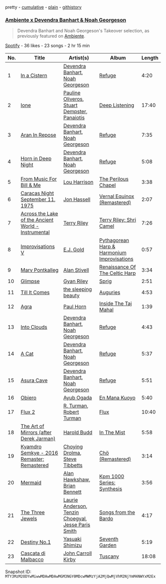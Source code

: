 pretty - [cumulative](/playlists/cumulative/37i9dQZF1DWZw4tssbbZmb.md) - [plain](/playlists/plain/37i9dQZF1DWZw4tssbbZmb) - [githistory](https://github.githistory.xyz/mackorone/spotify-playlist-archive/blob/main/playlists/plain/37i9dQZF1DWZw4tssbbZmb)

### [Ambiente x Devendra Banhart & Noah Georgeson](https://open.spotify.com/playlist/37i9dQZF1DWZw4tssbbZmb)

> Devendra Banhart and Noah Georgeson's Takeover selection, as previously featured on <a href="spotify:user:spotify:playlist:37i9dQZF1DX9c7yCloFHHL">Ambiente</a>.

[Spotify](https://open.spotify.com/user/spotify) - 36 likes - 23 songs - 2 hr 15 min

| No. | Title | Artist(s) | Album | Length |
|---|---|---|---|---|
| 1 | [In a Cistern](https://open.spotify.com/track/1rskiCFXyOzZANgdx9N9t7) | [Devendra Banhart](https://open.spotify.com/artist/1YZEoYFXx4AxVv13OiOPvZ), [Noah Georgeson](https://open.spotify.com/artist/560GMyzlOxLgjvQdFjaHh8) | [Refuge](https://open.spotify.com/album/6gxz2tx0MdfUJAQnWYonpg) | 4:20 |
| 2 | [Ione](https://open.spotify.com/track/2x5fSlFZdB8mmvjt5AEGKM) | [Pauline Oliveros](https://open.spotify.com/artist/27RypxD9VhgrvCg9QePTLi), [Stuart Dempster](https://open.spotify.com/artist/174yhQdHRtoWDlvtZ15NuK), [Panaiotis](https://open.spotify.com/artist/3nNs3fKoNiAHgx4B6p5fYA) | [Deep Listening](https://open.spotify.com/album/1h4VM1Nsgav7liCdWBoGlC) | 17:40 |
| 3 | [Aran In Repose](https://open.spotify.com/track/1N9P2me7uqVjCVRkwYQqwW) | [Devendra Banhart](https://open.spotify.com/artist/1YZEoYFXx4AxVv13OiOPvZ), [Noah Georgeson](https://open.spotify.com/artist/560GMyzlOxLgjvQdFjaHh8) | [Refuge](https://open.spotify.com/album/6gxz2tx0MdfUJAQnWYonpg) | 7:35 |
| 4 | [Horn in Deep Night](https://open.spotify.com/track/6rsrcdXlac37j8YozUfHpT) | [Devendra Banhart](https://open.spotify.com/artist/1YZEoYFXx4AxVv13OiOPvZ), [Noah Georgeson](https://open.spotify.com/artist/560GMyzlOxLgjvQdFjaHh8) | [Refuge](https://open.spotify.com/album/6gxz2tx0MdfUJAQnWYonpg) | 5:08 |
| 5 | [From Music For Bill & Me](https://open.spotify.com/track/5bVgcDkiPNkk1967y05jRW) | [Lou Harrison](https://open.spotify.com/artist/1FuQc9iJv3gdypigXiZ136) | [The Perilous Chapel](https://open.spotify.com/album/1aaXWgeWFq0oxY2ce7vfPg) | 3:38 |
| 6 | [Caracas Night September 11, 1975](https://open.spotify.com/track/7yQNBiIgh5QpDo4Bzr9ocp) | [Jon Hassell](https://open.spotify.com/artist/5kNZV33crEsk2IMZMJ8bOQ) | [Vernal Equinox \(Remastered\)](https://open.spotify.com/album/0KtsQ4zwAHOENu5ZW1lGgx) | 2:07 |
| 7 | [Across the Lake of the Ancient World \- Instrumental](https://open.spotify.com/track/27XR6UTQv54sA2F29vqm3a) | [Terry Riley](https://open.spotify.com/artist/7DnLQaXsqcYkgm0nyDrB3r) | [Terry Riley: Shri Camel](https://open.spotify.com/album/4TwkvQCs6tCmhivdM6prT6) | 7:26 |
| 8 | [Improvisations V](https://open.spotify.com/track/0of2XzbLzcTewzxAuWyToH) | [E.J\. Gold](https://open.spotify.com/artist/3mQQKM8cyXKqycR89Yd7kj) | [Pythagorean Harp & Harmonium Improvisations](https://open.spotify.com/album/06BF3Y0udQ0cpfDrek0Typ) | 0:57 |
| 9 | [Marv Pontkalleg](https://open.spotify.com/track/4LjQCrK3m1kkZNvdohD8cA) | [Alan Stivell](https://open.spotify.com/artist/5qEhKFhIXtSGi9Gw449LKX) | [Renaissance Of The Celtic Harp](https://open.spotify.com/album/4a0eXy2Khk53Pt5GadbxEI) | 3:34 |
| 10 | [Glimpse](https://open.spotify.com/track/486s682C9SwHixcx2N2rqH) | [Gyan Riley](https://open.spotify.com/artist/4QSyH7T6rdEWEQmc41SIZf) | [Sprig](https://open.spotify.com/album/0jc1uc13dDxHTqDyDNmvvJ) | 2:51 |
| 11 | [Till It Comes](https://open.spotify.com/track/2Ko95fsd9CiQTxIHZeFzyr) | [the sleeping beauty](https://open.spotify.com/artist/3oNPTWp2ADpZgDWhiEswrX) | [Auguries](https://open.spotify.com/album/4GQ95aeJCpgWV9ItNGiazf) | 4:53 |
| 12 | [Agra](https://open.spotify.com/track/7Mg9W4L8QLjVVIfjhHHaod) | [Paul Horn](https://open.spotify.com/artist/1LI9iEq0loU9cdIa1dxVDj) | [Inside The Taj Mahal](https://open.spotify.com/album/5CI3eqdKUPVR2nB32qGgUP) | 1:39 |
| 13 | [Into Clouds](https://open.spotify.com/track/2TihNGnsDiHCSFOmCtdALN) | [Devendra Banhart](https://open.spotify.com/artist/1YZEoYFXx4AxVv13OiOPvZ), [Noah Georgeson](https://open.spotify.com/artist/560GMyzlOxLgjvQdFjaHh8) | [Refuge](https://open.spotify.com/album/6gxz2tx0MdfUJAQnWYonpg) | 4:43 |
| 14 | [A Cat](https://open.spotify.com/track/28SyjgSjrXkge8GBgWxRTd) | [Devendra Banhart](https://open.spotify.com/artist/1YZEoYFXx4AxVv13OiOPvZ), [Noah Georgeson](https://open.spotify.com/artist/560GMyzlOxLgjvQdFjaHh8) | [Refuge](https://open.spotify.com/album/6gxz2tx0MdfUJAQnWYonpg) | 5:37 |
| 15 | [Asura Cave](https://open.spotify.com/track/78MHZagSeendoTaCBjIGt5) | [Devendra Banhart](https://open.spotify.com/artist/1YZEoYFXx4AxVv13OiOPvZ), [Noah Georgeson](https://open.spotify.com/artist/560GMyzlOxLgjvQdFjaHh8) | [Refuge](https://open.spotify.com/album/6gxz2tx0MdfUJAQnWYonpg) | 5:51 |
| 16 | [Obiero](https://open.spotify.com/track/0dXF2xOPWR3mPDqA5Lt9nJ) | [Ayub Ogada](https://open.spotify.com/artist/1f8646DgHta6Gl3eLxZTdk) | [En Mana Kuoyo](https://open.spotify.com/album/7kVFZYCVtpYHiuJ0kdua53) | 5:40 |
| 17 | [Flux 2](https://open.spotify.com/track/0cQ2AFeqZoopVS8zetcyra) | [R\. Turman](https://open.spotify.com/artist/5fZZnv5EfMpAL3DiQHegFe), [Robert Turman](https://open.spotify.com/artist/2W2BiVgO5bISQejnz7HPhE) | [Flux](https://open.spotify.com/album/50MNzElaJpGcQNnxV6JC9c) | 10:40 |
| 18 | [The Art of Mirrors \(after Derek Jarman\)](https://open.spotify.com/track/5pEwaHaIYjpNUilttB5IdV) | [Harold Budd](https://open.spotify.com/artist/3uOCouLFR4bVx0XeiQJSbl) | [In The Mist](https://open.spotify.com/album/3J8bwfrUYrzmuE0IqFLhUS) | 5:58 |
| 19 | [Kyamdro Semkye \- 2016 Remaster; Remastered](https://open.spotify.com/track/0vLvvtpSY5ZI8nG9JcGm4d) | [Choying Drolma](https://open.spotify.com/artist/7hMvH85hAiQvzzdCo1QR97), [Steve Tibbetts](https://open.spotify.com/artist/4VksGqYn2k7ljivxGwRZ8y) | [Chö \(Remastered\)](https://open.spotify.com/album/1YkNz3wHBTKBko4goVHGSy) | 3:14 |
| 20 | [Mermaid](https://open.spotify.com/track/4LcogSQgiNo6rtCG70emJj) | [Alan Hawkshaw](https://open.spotify.com/artist/4xJbCqwNfYlbl8v026L24T), [Brian Bennett](https://open.spotify.com/artist/0WP1sO0RYZHeJyd8PLSRBp) | [Kpm 1000 Series: Synthesis](https://open.spotify.com/album/6H9lWC3gxOefkRfDrxmlaB) | 3:56 |
| 21 | [The Three Jewels](https://open.spotify.com/track/54S6MpKcZIlhWrqXTrjat1) | [Laurie Anderson](https://open.spotify.com/artist/5hqB3Fxgin9YGYa0mIGf1G), [Tenzin Choegyal](https://open.spotify.com/artist/4C4wNUmOrOgXWI3S3twrl4), [Jesse Paris Smith](https://open.spotify.com/artist/09LgTqFpsNGRb2EzgaYb6t) | [Songs from the Bardo](https://open.spotify.com/album/08D0Jby6PtRWX9io6dQamA) | 4:17 |
| 22 | [Destiny No.1](https://open.spotify.com/track/4oFTxscluKzz03XNU67cXg) | [Yasuaki Shimizu](https://open.spotify.com/artist/0Q14t6kRnPv4av49Rz5o6e) | [Seventh Garden](https://open.spotify.com/album/3zPHBf3UoBjK0nQEUz1gCi) | 5:19 |
| 23 | [Cascata di Malbacco](https://open.spotify.com/track/3sCaGhYUT0HytB06FG9M23) | [John Carroll Kirby](https://open.spotify.com/artist/7FQiZr787umw7P5dO3zqld) | [Tuscany](https://open.spotify.com/album/3D4mnf0AU05ASyKnf0wEiq) | 18:08 |

Snapshot ID: `MTY3MzM2ODYwMiwwMDAwMDAwMGM3NGY0MDcwMWMzYjA2MjQwMjVhM2NjYmM4NWYxM2Ex`

